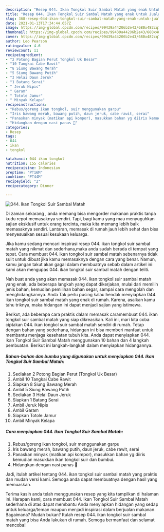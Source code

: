 ```yaml
---
description: "Resep 044. Ikan Tongkol Suir Sambal Matah yang enak Untuk Jualan"
title: "Resep 044. Ikan Tongkol Suir Sambal Matah yang enak Untuk Jualan"
slug: 368-resep-044-ikan-tongkol-suir-sambal-matah-yang-enak-untuk-jualan
date: 2021-01-13T17:34:44.657Z
image: https://img-global.cpcdn.com/recipes/99439a44206b2e43/680x482cq70/044-ikan-tongkol-suir-sambal-matah-foto-resep-utama.jpg
thumbnail: https://img-global.cpcdn.com/recipes/99439a44206b2e43/680x482cq70/044-ikan-tongkol-suir-sambal-matah-foto-resep-utama.jpg
cover: https://img-global.cpcdn.com/recipes/99439a44206b2e43/680x482cq70/044-ikan-tongkol-suir-sambal-matah-foto-resep-utama.jpg
author: Leo Pearson
ratingvalue: 4.6
reviewcount: 11
recipeingredient:
- "2 Potong Bagian Perut Tongkol Uk Besar"
- "10 Tangkai Cabe Rawit"
- "8 Siung Bawang Merah"
- "5 Siung Bawang Putih"
- "3 Helai Daun Jeruk"
- "1 Batang Serai"
- " Jeruk Nipis"
- " Garam"
- " Totole Jamur"
- " Minyak Kelapa"
recipeinstructions:
- "Rebus/goreng ikan tongkol, suir menggunakan garpu"
- "Iris bawang merah, bawang putih, daun jeruk, cabe rawit, serai"
- "Panaskan minyak (matikan api kompor), masukkan bahan yg diiris kemudian masukkan ikan tongkol suir dan bumbui."
- "Hidangkan dengan nasi panas 🤤"
categories:
- Resep
tags:
- 044
- ikan
- tongkol

katakunci: 044 ikan tongkol 
nutrition: 155 calories
recipecuisine: Indonesian
preptime: "PT16M"
cooktime: "PT44M"
recipeyield: "2"
recipecategory: Dinner

---
```



![044. Ikan Tongkol Suir Sambal Matah](https://img-global.cpcdn.com/recipes/99439a44206b2e43/680x482cq70/044-ikan-tongkol-suir-sambal-matah-foto-resep-utama.jpg)

Di zaman  sekarang , anda memang bisa mengorder makanan praktis tanpa kudu repot memasaknya sendiri. Tapi, bagi kamu yang mau menyuguhkan sajian eksklusif untuk orang tercinta, maka kita memang lebih baik memasaknya sendiri. Lantaran, memasak di rumah jauh lebih sehat dan bisa menyesuaikan sesuai kesukaan keluarga.

Jika kamu sedang mencari inspirasi resep 044. ikan tongkol suir sambal matah yang nikmat dan sederhana,maka anda sudah berada di tempat yang tepat. Cara membuat 044. ikan tongkol suir sambal matah  sebenarnya tidak sulit untuk dibuat jika kamu memasaknya dengan cara yang benar. Namun, kamu jangan takut akan gagal dalam membuatnya 
sebab dalam artikel ini kami akan mengupas 044. ikan tongkol suir sambal matah dengan teliti.  



Nah buat anda yang akan memasak 044. ikan tongkol suir sambal matah yang enak, ada beberapa langkah yang dapat dikerjakan, mulai dari memilih jenis bahan, kemudian pemilihan bahan segar, sampai cara mengolah dan menghidangkannya. Anda Tak perlu pusing kalau hendak menyiapkan 044. ikan tongkol suir sambal matah yang enak di rumah. Karena, asalkan kamu  tahu triknya, maka hidangan ini dapat menjadi sajian yang istimewa.

Berikut, ada beberapa cara praktis  dalam memasak caramembuat 044. ikan tongkol suir sambal matah yang siap dikreasikan. Kali ini, mari kita coba ciptakan 044. ikan tongkol suir sambal matah sendiri di rumah. Tetap dengan bahan yang sederhana, hidangan ini bisa memberi manfaat untuk membantu menjaga kesehatan tubuh kita. Anda dapat menyiapkan 044. Ikan Tongkol Suir Sambal Matah menggunakan 10 bahan dan 4 langkah pembuatan. Berikut ini langkah-langkah dalam menyiapkan hidangannya.

<!--inarticleads1-->

##### Bahan-bahan dan bumbu yang digunakan untuk menyiapkan 044. Ikan Tongkol Suir Sambal Matah:

1. Sediakan 2 Potong Bagian Perut (Tongkol Uk Besar)
1. Ambil 10 Tangkai Cabe Rawit
1. Siapkan 8 Siung Bawang Merah
1. Ambil 5 Siung Bawang Putih
1. Sediakan 3 Helai Daun Jeruk
1. Siapkan 1 Batang Serai
1. Ambil  Jeruk Nipis
1. Ambil  Garam
1. Siapkan  Totole Jamur
1. Ambil  Minyak Kelapa




<!--inarticleads2-->

##### Cara menyiapkan 044. Ikan Tongkol Suir Sambal Matah:

1. Rebus/goreng ikan tongkol, suir menggunakan garpu
1. Iris bawang merah, bawang putih, daun jeruk, cabe rawit, serai
1. Panaskan minyak (matikan api kompor), masukkan bahan yg diiris kemudian masukkan ikan tongkol suir dan bumbui.
1. Hidangkan dengan nasi panas 🤤




Jadi, itulah artikel tentang  044. ikan tongkol suir sambal matah  yang praktis dan mudah versi kami. Semoga anda dapat membuatnya dengan hasil yang memuaskan. 

Terima kasih anda telah menggunakan resep yang kita tampilkan di halaman ini. Harapan kami, cara membuat  044. Ikan Tongkol Suir Sambal Matah sederhana di atas dapat membantu Anda menyiapkan hidangan yang sedap untuk keluarga/teman maupun menjadi inspirasi dalam berjualan makanan. Bagaimana? Mudah bukan? Itulah resep 044. ikan tongkol suir sambal matah yang bisa Anda lakukan di rumah. Semoga bermanfaat dan selamat mencoba!

